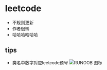 # leetcode
- 不规则更新
- 作者很懒
- 哈哈哈哈哈哈
## tips
- 类名中数字对应leetcode题号
![RUNOOB 图标](https://timgsa.baidu.com/timg?image&quality=80&size=b9999_10000&sec=1590334427515&di=4278abe3a1518e5ce11d2f5ad9f41457&imgtype=0&src=http%3A%2F%2Fimg.mp.sohu.com%2Fupload%2F20170807%2F4f091a352c7345d1ab4d66a9b93b380e_th.png)
